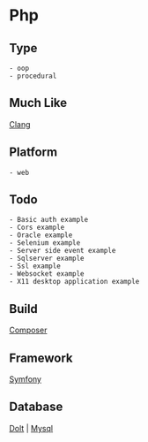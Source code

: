 # Php

## Type
	- oop
	- procedural
## Much Like
[Clang](CLANG.md)
## Platform
	- web
## Todo
	- Basic auth example
	- Cors example
	- Oracle example
	- Selenium example
	- Server side event example
	- Sqlserver example
	- Ssl example
	- Websocket example
	- X11 desktop application example
## Build
[Composer](https://github.com/bearddan2000?tab=repositories&q=php+composer&type=&language=&sort=)
## Framework
[Symfony](https://github.com/bearddan2000?tab=repositories&q=php+symfony&type=&language=&sort=)
## Database
[Dolt](https://github.com/bearddan2000?tab=repositories&q=php+dolt&type=&language=&sort=) | [Mysql](https://github.com/bearddan2000?tab=repositories&q=php+mysql&type=&language=&sort=)